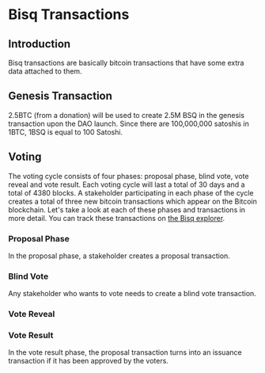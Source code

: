 # Bisq Transactions

## Introduction
Bisq transactions are basically bitcoin transactions that have some extra data attached to them. 

## Genesis Transaction
2.5BTC (from a donation) will be used to create 2.5M BSQ in the genesis transaction upon the DAO launch. Since there are 100,000,000 satoshis in 1BTC, 1BSQ is equal to 100 Satoshi. 

## Voting
The voting cycle consists of four phases: proposal phase, blind vote, vote reveal and vote result. Each voting cycle will last a total of 30 days and a total of 4380 blocks. A stakeholder participating in each phase of the cycle creates a total of three new bitcoin transactions which appear on the Bitcoin blockchain. Let's take a look at each of these phases and transactions in more detail. You can track these transactions on [the Bisq explorer](https://explorer.bisq.network/index.html).

### Proposal Phase
In the proposal phase, a stakeholder creates a proposal transaction.

### Blind Vote
Any stakeholder who wants to vote needs to create a blind vote transaction. 

### Vote Reveal

### Vote Result
In the vote result phase, the proposal transaction turns into an issuance transaction if it has been approved by the voters. 

